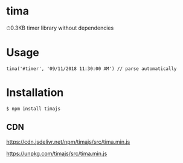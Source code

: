 # tima
⏱0.3KB timer library without dependencies

# Usage

```
tima('#timer', '09/11/2018 11:30:00 AM') // parse automatically
```

# Installation

```
$ npm install timajs
```

## CDN

https://cdn.jsdelivr.net/npm/timajs/src/tima.min.js


https://unpkg.com/timajs/src/tima.min.js
